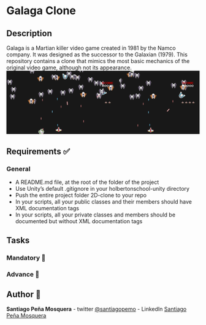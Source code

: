 # Galaga Clone
## Description
Galaga is a Martian killer video game created in 1981 by the Namco company. It was designed as the successor to the Galaxian (1979). 
This repository contains a clone that mimics the most basic mechanics of the original video game, although not its appearance.
![](Galaga_Clone.png)
## Requirements :white_check_mark:
### General
* A README.md file, at the root of the folder of the project
* Use Unity’s default .gitignore in your holbertonschool-unity directory
* Push the entire project folder 2D-clone to your repo
* In your scripts, all your public classes and their members should have XML documentation tags
* In your scripts, all your private classes and members should be documented but without XML documentation tags
## Tasks
### Mandatory :page_with_curl:
### Advance :muscle:
## Author :pencil:
**Santiago Peña Mosquera** - twitter [@santiagopemo](https://twitter.com/Santiag11470161) - LinkedIn [Santiago Peña Mosquera](https://www.linkedin.com/in/santiago-pe%C3%B1a-mosquera-abaa20196/)
